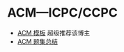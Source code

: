 # ACM—ICPC/CCPC

- [ACM 模板](https://fanfansann.blog.csdn.net/article/details/105493218)   超级推荐该博主
- [ACM 题集总结](https://blog.csdn.net/liuqiyao_01/article/details/9079611) 

